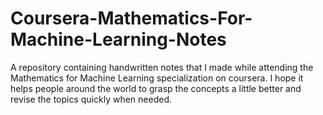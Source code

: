 # Coursera-Mathematics-For-Machine-Learning-Notes
A repository containing handwritten notes that I made while attending the Mathematics for Machine Learning specialization on coursera. I hope it helps people around the world to grasp the concepts a little better and revise the topics quickly when needed.
